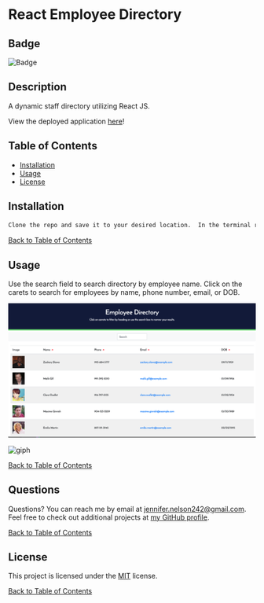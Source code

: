 # React Employee Directory

  ## Badge

  ![Badge](https://img.shields.io/badge/license-MIT-green.svg)

  ## Description

  A dynamic staff directory utilizing React JS.

  View the deployed application [here](https://jnel-221.github.io/React-Team-Directory/)!
  
  ## Table of Contents
  
  - [Installation](#Installation)
  - [Usage](#Usage)
  - [License](#License)
  
  ## Installation

  ```bash
  Clone the repo and save it to your desired location.  In the terminal run NPM i to install dependencies.  Run npm start to start the server and see the app in the browser.
  ```

  [Back to Table of Contents](#table-of-contents)
  
  ## Usage

  Use the search field to search directory by employee name.  Click on the carets to search for employees by name, phone number, email, or DOB.

 
  ![screenshot](./assets/screenshotlg.png)

  ![giph](./assets/reactapp.gif)
  

  [Back to Table of Contents](#table-of-contents)
  
  
  ## Questions
  
  Questions? You can reach me by email at jennifer.nelson242@gmail.com. Feel free to check out additional projects at [my GitHub profile](https://github.com/jnel-221).

  [Back to Table of Contents](#table-of-contents)
  
  ## License

  This project is licensed under the [MIT](license) license.
  
  [Back to Table of Contents](#table-of-contents)